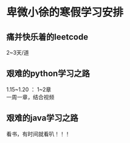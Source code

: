# 卑微小徐的寒假学习安排
## 痛并快乐着的leetcode 
2~3天/道 
## 艰难的python学习之路   
1.15~1.20 ： 1~2章   
一周一章，结合视频   
## 艰难的java学习之路
看书，有时间就看叭！！！   
